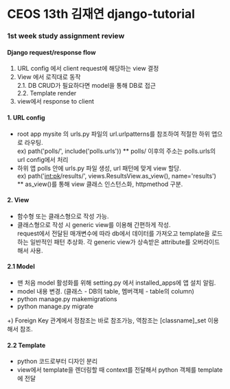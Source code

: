 # CEOS 13th 김재연 django-tutorial
### 1st week study assignment review

#### Django request/response flow
1. URL config 에서 client request에 해당하는 view 결정
2. View 에서 로직대로 동작  
    2.1. DB CRUD가 필요하다면 model을 통해 DB로 접근  
    2.2. Template render
3. view에서 response to client

#### 1. URL config
- root app mysite 의 urls.py 파일의 url.urlpatterns를 참조하여 적절한 하위 앱으로 라우팅.  
  ex) path('polls/', include('polls.urls'))   ** polls/ 이후의 주소는 polls.urls의 url config에서 처리
- 하위 앱 polls 안에 urls.py 파일 생성, url 패턴에 맞게 view 할당.  
  ex) path('<int:pk>/results/', views.ResultsView.as_view(), name='results')  ** as_view()를 통해 view 클래스 인스턴스화, httpmethod 구분.
  
#### 2.  View
- 함수형 또는 클래스형으로 작성 가능.
- 클래스형으로 작성 시 generic view를 이용해 간편하게 작성.  
request에서 전달된 매개변수에 따라 db에서 데이터를 가져오고 template을 로드하는 일반적인 패턴 추상화.
각 generic view가 상속받은 attribute를 오버라이드 해서 사용. 

#### 2.1  Model
- 맨 처음 model 활성화를 위해 setting.py 에서 installed_apps에 앱 설치 알림.
- model 내용 변경. (클래스 - DB의 table, 멤버객체 - table의 column)  
- python manage.py makemigrations
- python manage.py migrate
  
+)  Foreign Key 관계에서 정참조는 바로 참조가능, 역참조는 [classname]_set 이용해서 참조.

#### 2.2 Template
- python 코드로부터 디자인 분리
- view에서 template을 렌더링할 때 context를 전달해서 python 객체를 template에 전달

